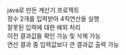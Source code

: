 java로 만든 계산기 프로젝트
 <br>정수 2개를 입력받아 4칙연산을 실행
 <br>잘못된 입력에 대한 예외 처리
 <br>이전 결과값들 확인 가능 및 삭제 가능
 <br>연산 결과 중 입력값보다 큰 결과값 출력 가능
